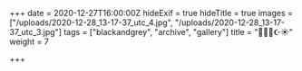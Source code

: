 +++
date = 2020-12-27T16:00:00Z
hideExif = true
hideTitle = true
images = ["/uploads/2020-12-28_13-17-37_utc_4.jpg", "/uploads/2020-12-28_13-17-37_utc_3.jpg"]
tags = ["blackandgrey", "archive", "gallery"]
title = "🌸🌺🌊☪️☀️"
weight = 7

+++
